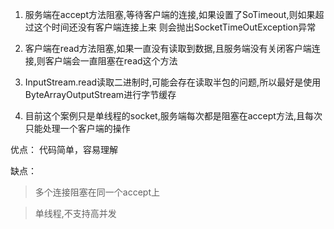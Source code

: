 1. 服务端在accept方法阻塞,等待客户端的连接,如果设置了SoTimeout,则如果超过这个时间还没有客户端连接上来
 则会抛出SocketTimeOutException异常
 
2. 客户端在read方法阻塞,如果一直没有读取到数据,且服务端没有关闭客户端连接,则客户端会一直阻塞在read这个方法

3. InputStream.read读取二进制时,可能会存在读取半包的问题,所以最好是使用ByteArrayOutputStream进行字节缓存

4. 目前这个案例只是单线程的socket,服务端每次都是阻塞在accept方法,且每次只能处理一个客户端的操作

优点：
代码简单，容易理解

缺点：
 > 多个连接阻塞在同一个accept上 
 
 > 单线程,不支持高并发